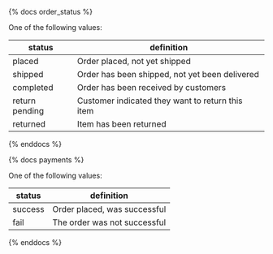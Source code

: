 {% docs order_status %}
	
One of the following values: 

| status         | definition                                       |
|----------------|--------------------------------------------------|
| placed         | Order placed, not yet shipped                    |
| shipped        | Order has been shipped, not yet been delivered   |
| completed      | Order has been received by customers             |
| return pending | Customer indicated they want to return this item |
| returned       | Item has been returned                           |

{% enddocs %}

{% docs payments %}
	
One of the following values: 

| status         | definition                                       |
|----------------|--------------------------------------------------|
| success        | Order placed, was successful                     |
| fail           | The order was not successful                     |

{% enddocs %}